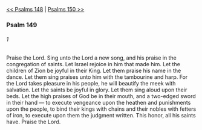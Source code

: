 [<< Psalms 148](Psalms%20148)  |  [Psalms 150 >>](Psalms%20150)

### Psalm 149
###### 1
Praise the Lord. Sing unto the Lord a new song, and his praise in the congregation of saints. Let Israel rejoice in him that made him. Let the children of Zion be joyful in their King. Let them praise his name in the dance. Let them sing praises unto him with the tambourine and harp. For the Lord takes pleasure in his people, he will beautify the meek with salvation. Let the saints be joyful in glory. Let them sing aloud upon their beds. Let the high praises of God be in their mouth, and a two-edged sword in their hand — to execute vengeance upon the heathen and punishments upon the people, to bind their kings with chains and their nobles with fetters of iron, to execute upon them the judgment written. This honor, all his saints have. Praise the Lord.